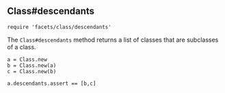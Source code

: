 ## Class#descendants

    require 'facets/class/descendants'

The `Class#descendants` method returns a list of classes that are subclasses
of a class.

    a = Class.new
    b = Class.new(a)
    c = Class.new(b)

    a.descendants.assert == [b,c]

